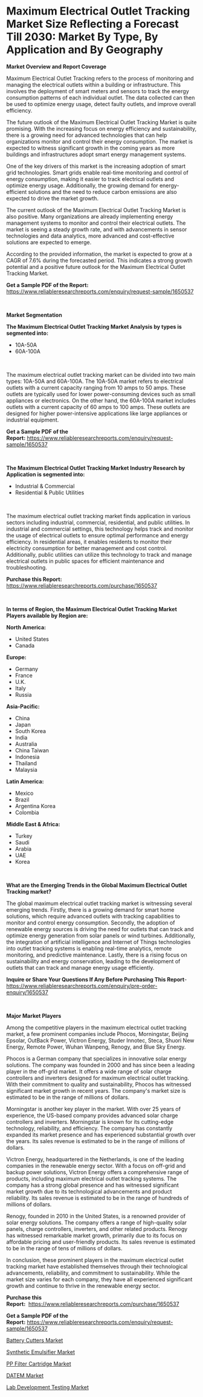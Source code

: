 <p><h1>Maximum Electrical Outlet Tracking Market Size Reflecting a Forecast Till 2030: Market By Type, By Application and By Geography</h1></p><p><strong>Market Overview and Report Coverage</strong></p>
<p><p>Maximum Electrical Outlet Tracking refers to the process of monitoring and managing the electrical outlets within a building or infrastructure. This involves the deployment of smart meters and sensors to track the energy consumption patterns of each individual outlet. The data collected can then be used to optimize energy usage, detect faulty outlets, and improve overall efficiency.</p><p>The future outlook of the Maximum Electrical Outlet Tracking Market is quite promising. With the increasing focus on energy efficiency and sustainability, there is a growing need for advanced technologies that can help organizations monitor and control their energy consumption. The market is expected to witness significant growth in the coming years as more buildings and infrastructures adopt smart energy management systems.</p><p>One of the key drivers of this market is the increasing adoption of smart grid technologies. Smart grids enable real-time monitoring and control of energy consumption, making it easier to track electrical outlets and optimize energy usage. Additionally, the growing demand for energy-efficient solutions and the need to reduce carbon emissions are also expected to drive the market growth.</p><p>The current outlook of the Maximum Electrical Outlet Tracking Market is also positive. Many organizations are already implementing energy management systems to monitor and control their electrical outlets. The market is seeing a steady growth rate, and with advancements in sensor technologies and data analytics, more advanced and cost-effective solutions are expected to emerge.</p><p>According to the provided information, the market is expected to grow at a CAGR of 7.6% during the forecasted period. This indicates a strong growth potential and a positive future outlook for the Maximum Electrical Outlet Tracking Market.</p></p>
<p><strong>Get a Sample PDF of the Report:</strong> <a href="https://www.reliableresearchreports.com/enquiry/request-sample/1650537">https://www.reliableresearchreports.com/enquiry/request-sample/1650537</a></p>
<p>&nbsp;</p>
<p><strong>Market Segmentation</strong></p>
<p><strong>The Maximum Electrical Outlet Tracking Market Analysis by types is segmented into:</strong></p>
<p><ul><li>10A-50A</li><li>60A-100A</li></ul></p>
<p>&nbsp;</p>
<p><p>The maximum electrical outlet tracking market can be divided into two main types: 10A-50A and 60A-100A. The 10A-50A market refers to electrical outlets with a current capacity ranging from 10 amps to 50 amps. These outlets are typically used for lower power-consuming devices such as small appliances or electronics. On the other hand, the 60A-100A market includes outlets with a current capacity of 60 amps to 100 amps. These outlets are designed for higher power-intensive applications like large appliances or industrial equipment.</p></p>
<p><strong>Get a Sample PDF of the Report:</strong>&nbsp;<a href="https://www.reliableresearchreports.com/enquiry/request-sample/1650537">https://www.reliableresearchreports.com/enquiry/request-sample/1650537</a></p>
<p>&nbsp;</p>
<p><strong>The Maximum Electrical Outlet Tracking Market Industry Research by Application is segmented into:</strong></p>
<p><ul><li>Industrial & Commercial</li><li>Residential & Public Utilities</li></ul></p>
<p>&nbsp;</p>
<p><p>The maximum electrical outlet tracking market finds application in various sectors including industrial, commercial, residential, and public utilities. In industrial and commercial settings, this technology helps track and monitor the usage of electrical outlets to ensure optimal performance and energy efficiency. In residential areas, it enables residents to monitor their electricity consumption for better management and cost control. Additionally, public utilities can utilize this technology to track and manage electrical outlets in public spaces for efficient maintenance and troubleshooting.</p></p>
<p><strong>Purchase this Report:</strong>&nbsp; <a href="https://www.reliableresearchreports.com/purchase/1650537">https://www.reliableresearchreports.com/purchase/1650537</a></p>
<p>&nbsp;</p>
<p><strong>In terms of Region, the Maximum Electrical Outlet Tracking Market Players available by Region are:</strong></p>
<p>
    <p> <strong> North America: </strong>
        <ul>
            <li>United States</li>
            <li>Canada</li>
        </ul>
        </p> 
    <p> <strong> Europe: </strong>
        <ul>
            <li>Germany</li>
            <li>France</li>
            <li>U.K.</li>
            <li>Italy</li>
            <li>Russia</li>
        </ul>
        </p> 
    <p> <strong> Asia-Pacific: </strong>
        <ul>
            <li>China</li>
            <li>Japan</li>
            <li>South Korea</li>
            <li>India</li>
            <li>Australia</li>
            <li>China Taiwan</li>
            <li>Indonesia</li>
            <li>Thailand</li>
            <li>Malaysia</li>
        </ul>
        </p> 
    <p> <strong> Latin America: </strong>
        <ul>
            <li>Mexico</li>
            <li>Brazil</li>
            <li>Argentina Korea</li>
            <li>Colombia</li>
        </ul>
        </p> 
    <p> <strong> Middle East & Africa: </strong>
        <ul>
            <li>Turkey</li>
            <li>Saudi</li>
            <li>Arabia</li>
            <li>UAE</li>
            <li>Korea</li>
        </ul>
    </p>
    </p>
<p>&nbsp;</p>
<p><strong>What are the Emerging Trends in the Global Maximum Electrical Outlet Tracking market?</strong></p>
<p><p>The global maximum electrical outlet tracking market is witnessing several emerging trends. Firstly, there is a growing demand for smart home solutions, which require advanced outlets with tracking capabilities to monitor and control energy consumption. Secondly, the adoption of renewable energy sources is driving the need for outlets that can track and optimize energy generation from solar panels or wind turbines. Additionally, the integration of artificial intelligence and Internet of Things technologies into outlet tracking systems is enabling real-time analytics, remote monitoring, and predictive maintenance. Lastly, there is a rising focus on sustainability and energy conservation, leading to the development of outlets that can track and manage energy usage efficiently.</p></p>
<p><strong>Inquire or Share Your Questions If Any Before Purchasing This Report</strong>- <a href="https://www.reliableresearchreports.com/enquiry/pre-order-enquiry/1650537">https://www.reliableresearchreports.com/enquiry/pre-order-enquiry/1650537</a></p>
<p>&nbsp;</p>
<p><strong>Major Market Players</strong></p>
<p><p>Among the competitive players in the maximum electrical outlet tracking market, a few prominent companies include Phocos, Morningstar, Beijing Epsolar, OutBack Power, Victron Energy, Studer Innotec, Steca, Shuori New Energy, Remote Power, Wuhan Wanpeng, Renogy, and Blue Sky Energy.</p><p>Phocos is a German company that specializes in innovative solar energy solutions. The company was founded in 2000 and has since been a leading player in the off-grid market. It offers a wide range of solar charge controllers and inverters designed for maximum electrical outlet tracking. With their commitment to quality and sustainability, Phocos has witnessed significant market growth in recent years. The company's market size is estimated to be in the range of millions of dollars.</p><p>Morningstar is another key player in the market. With over 25 years of experience, the US-based company provides advanced solar charge controllers and inverters. Morningstar is known for its cutting-edge technology, reliability, and efficiency. The company has constantly expanded its market presence and has experienced substantial growth over the years. Its sales revenue is estimated to be in the range of millions of dollars.</p><p>Victron Energy, headquartered in the Netherlands, is one of the leading companies in the renewable energy sector. With a focus on off-grid and backup power solutions, Victron Energy offers a comprehensive range of products, including maximum electrical outlet tracking systems. The company has a strong global presence and has witnessed significant market growth due to its technological advancements and product reliability. Its sales revenue is estimated to be in the range of hundreds of millions of dollars.</p><p>Renogy, founded in 2010 in the United States, is a renowned provider of solar energy solutions. The company offers a range of high-quality solar panels, charge controllers, inverters, and other related products. Renogy has witnessed remarkable market growth, primarily due to its focus on affordable pricing and user-friendly products. Its sales revenue is estimated to be in the range of tens of millions of dollars.</p><p>In conclusion, these prominent players in the maximum electrical outlet tracking market have established themselves through their technological advancements, reliability, and commitment to sustainability. While the market size varies for each company, they have all experienced significant growth and continue to thrive in the renewable energy sector.</p></p>
<p><strong>Purchase this Report:</strong>&nbsp;&nbsp;<a href="https://www.reliableresearchreports.com/purchase/1650537">https://www.reliableresearchreports.com/purchase/1650537</a></p>
<p></p>
<p><strong>Get a Sample PDF of the Report:</strong>&nbsp;<a href="https://www.reliableresearchreports.com/enquiry/request-sample/1650537">https://www.reliableresearchreports.com/enquiry/request-sample/1650537</a></p>
<p><p><a href="https://www.linkedin.com/pulse/battery-cutters-market-size-growth-forecast-from-2023-2030-kxdde/">Battery Cutters Market</a></p><p><a href="https://medium.com/@beverlychen69/synthetic-emulsifier-market-size-growth-forecast-2023-2030-8ad13dff9c65">Synthetic Emulsifier Market</a></p><p><a href="https://www.linkedin.com/pulse/decoding-pp-filter-cartridge-market-deep-dive-latest-trends-9psse/">PP Filter Cartridge Market</a></p><p><a href="https://medium.com/@marilynadams76/datem-market-size-growth-forecast-2023-2030-e1f15c3d4a9b">DATEM Market</a></p><p><a href="https://github.com/sofayahoo2023/Market-Research-Report-List-1/blob/main/lab-development-testing-market.md">Lab Development Testing Market</a></p></p>